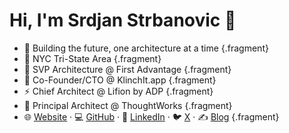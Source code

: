 # Hi, I'm Srdjan Strbanovic 👋

- 🚀 Building the future, one architecture at a time {.fragment}
- 📍 NYC Tri-State Area {.fragment}
- 🏢 SVP Architecture @ First Advantage {.fragment}
- 🚀 Co-Founder/CTO @ KlinchIt.app {.fragment}
- ⚡ Chief Architect @ Lifion by ADP {.fragment}
- 🎯 Principal Architect @ ThoughtWorks {.fragment}
- 🌐 [Website](https://srdjan.github.io/) · 💻 [GitHub](https://github.com/srdjan) · 🔗 [LinkedIn](https://www.linkedin.com/in/ssrdjan/) · 🐦 [X](https://x.com/djidja8) · ✍️ [Blog](https://blogo.timek.deno.dev) {.fragment}

<!-- NOTES: Quick intro; credibility then move on -->

